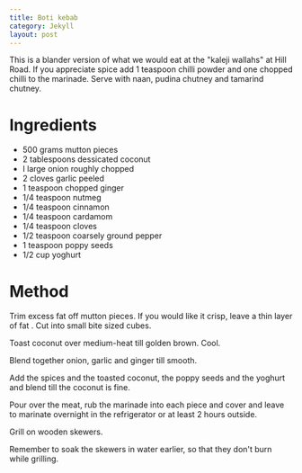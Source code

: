 ```yaml
---
title: Boti kebab
category: Jekyll
layout: post
---
```



This is a blander version of what we would eat at the "kaleji wallahs" at Hill Road. If you appreciate spice add 1 teaspoon chilli powder and one chopped chilli to the marinade. Serve with naan, pudina chutney and tamarind chutney.

# Ingredients

* 500 grams mutton pieces
* 2 tablespoons dessicated coconut
* I large onion roughly chopped
* 2 cloves garlic peeled
* 1 teaspoon chopped ginger
* 1/4 teaspoon nutmeg
* 1/4 teaspoon cinnamon
* 1/4 teaspoon cardamom
* 1/4 teaspoon cloves
* 1/2 teaspoon coarsely ground pepper
* 1 teaspoon poppy seeds
* 1/2 cup yoghurt

# Method
Trim excess fat off mutton pieces. If you would like it crisp, leave a thin layer of fat . Cut into small bite sized cubes.

Toast coconut over medium-heat till golden brown. Cool.

Blend together onion, garlic and ginger till smooth.

Add the spices and the toasted coconut, the poppy seeds and the yoghurt and blend till the coconut is fine.

Pour over the meat, rub the marinade into each piece and cover and leave to marinate overnight in the refrigerator or at least 2 hours outside.

Grill on wooden skewers.

Remember to soak the skewers in water earlier, so that they don't burn while grilling.

